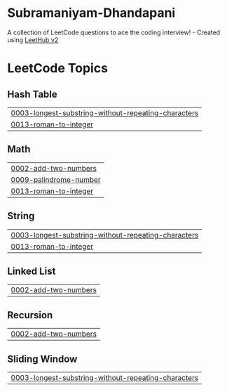 # Subramaniyam-Dhandapani
A collection of LeetCode questions to ace the coding interview! - Created using [LeetHub v2](https://github.com/arunbhardwaj/LeetHub-2.0)

<!---LeetCode Topics Start-->
# LeetCode Topics
## Hash Table
|  |
| ------- |
| [0003-longest-substring-without-repeating-characters](https://github.com/Dhayal18/Subramaniyam-Dhandapani/tree/master/0003-longest-substring-without-repeating-characters) |
| [0013-roman-to-integer](https://github.com/Dhayal18/Subramaniyam-Dhandapani/tree/master/0013-roman-to-integer) |
## Math
|  |
| ------- |
| [0002-add-two-numbers](https://github.com/Dhayal18/Subramaniyam-Dhandapani/tree/master/0002-add-two-numbers) |
| [0009-palindrome-number](https://github.com/Dhayal18/Subramaniyam-Dhandapani/tree/master/0009-palindrome-number) |
| [0013-roman-to-integer](https://github.com/Dhayal18/Subramaniyam-Dhandapani/tree/master/0013-roman-to-integer) |
## String
|  |
| ------- |
| [0003-longest-substring-without-repeating-characters](https://github.com/Dhayal18/Subramaniyam-Dhandapani/tree/master/0003-longest-substring-without-repeating-characters) |
| [0013-roman-to-integer](https://github.com/Dhayal18/Subramaniyam-Dhandapani/tree/master/0013-roman-to-integer) |
## Linked List
|  |
| ------- |
| [0002-add-two-numbers](https://github.com/Dhayal18/Subramaniyam-Dhandapani/tree/master/0002-add-two-numbers) |
## Recursion
|  |
| ------- |
| [0002-add-two-numbers](https://github.com/Dhayal18/Subramaniyam-Dhandapani/tree/master/0002-add-two-numbers) |
## Sliding Window
|  |
| ------- |
| [0003-longest-substring-without-repeating-characters](https://github.com/Dhayal18/Subramaniyam-Dhandapani/tree/master/0003-longest-substring-without-repeating-characters) |
<!---LeetCode Topics End-->